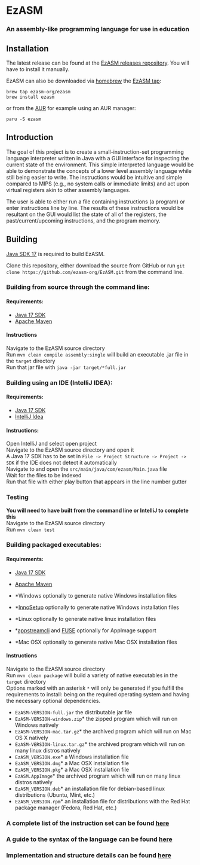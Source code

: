 # EzASM

### An assembly-like programming language for use in education

## Installation

The latest release can be found at the [EzASM releases repository](https://github.com/ezasm-org/EzASM-releases/releases/latest). You will have to install it manually.

EzASM can also be downloaded via [homebrew](https://brew.sh/) the [EzASM tap](https://github.com/ezasm-org/homebrew-ezasm):

```
brew tap ezasm-org/ezasm
brew install ezasm
```

or from the [AUR](https://aur.archlinux.org/packages/ezasm) for example using an AUR manager:

```
paru -S ezasm
```

## Introduction

The goal of this project is to create a small-instruction-set programming language interpreter written in Java with a GUI interface for inspecting the current state of the environment. This simple interpreted language would be able to demonstrate the concepts of a lower level assembly language while still being easier to write. The instructions would be intuitive and simple compared to MIPS (e.g., no system calls or immediate limits) and act upon virtual registers akin to other assembly languages.

The user is able to either run a file containing instructions (a program) or enter instructions line by line. The results of these instructions would be resultant on the GUI would list the state of all of the registers, the past/current/upcoming instructions, and the program memory.


## Building

[Java SDK 17](https://www.oracle.com/java/technologies/javase/jdk17-archive-downloads.html) is required to build EzASM.

Clone this repository, either download the source from GitHub or run `git clone https://github.com/ezasm-org/EzASM.git` from the command line.

### Building from source through the command line:

#### Requirements:

- [Java 17 SDK](https://www.oracle.com/java/technologies/javase/jdk17-archive-downloads.html)
- [Apache Maven](https://maven.apache.org/index.html)

#### Instructions

Navigate to the EzASM source directory \
Run `mvn clean compile assembly:single` will build an executable .jar file in the `target` directory \
Run that jar file with `java -jar target/*full.jar`

### Building using an IDE (IntelliJ IDEA):

#### Requirements:

- [Java 17 SDK](https://www.oracle.com/java/technologies/javase/jdk17-archive-downloads.html)
- [IntelliJ Idea](https://www.jetbrains.com/idea/)

#### Instructions:

Open IntelliJ and select open project \
Navigate to the EzASM source directory and open it \
A Java 17 SDK has to be set in `File -> Project Structure -> Project -> SDK` if the IDE does not detect it automatically \
Navigate to and open the `src/main/java/com/ezasm/Main.java` file \
Wait for the files to be indexed \
Run that file with either play button that appears in the line number gutter

### Testing

**You will need to have built from the command line or IntelliJ to complete this** \
Navigate to the EzASM source directory \
Run `mvn clean test`

### Building packaged executables:

#### Requirements:

- [Java 17 SDK](https://www.oracle.com/java/technologies/javase/jdk17-archive-downloads.html)
- [Apache Maven](https://maven.apache.org/index.html)

- *Windows optionally to generate native Windows installation files
- *[InnoSetup](https://github.com/fvarrui/JavaPackager/blob/master/docs/windows-tools-guide.md) optionally to generate native Windows installation files
- *Linux optionally to generate native linux installation files
- *[appstreamcli](https://man.archlinux.org/man/appstreamcli.1.en) and [FUSE](https://wiki.archlinux.org/title/FUSE) optionally for AppImage support
- *Mac OSX optionally to generate native Mac OSX installation files

#### Instructions

Navigate to the EzASM source directory \
Run `mvn clean package` will build a variety of native executables in the `target` directory \
Options marked with an asterisk `*` will only be generated if you fulfill the requirements to install:
being on the required operating system and having the necessary optional dependencies.
- `EzASM-VERSION-full.jar` the distributable jar file
- `EzASM-VERSION-windows.zip`* the zipped program which will run on Windows natively
- `EzASM-VERSION-mac.tar.gz`* the archived program which will run on Mac OS X natively
- `EzASM-VERSION-linux.tar.gz`* the archived program which will run on many linux distros natively
- `EzASM_VERSION.exe`* a Windows installation file
- `EzASM_VERSION.dmg`* a Mac OSX installation file
- `EzASM_VERSION.pkg`* a Mac OSX installation file
- `EzASM.AppImage`* the archived program which will run on many linux distros natively
- `EzASM_VERSION.deb`* an installation file for debian-based linux distributions (Ubuntu, Mint, etc.)
- `EzASM_VERSION.rpm`* an installation file for distributions with the Red Hat package manager (Fedora, Red Hat, etc.)


### A complete list of the instruction set can be found [here](https://github.com/ezasm-org/EzASM/wiki/Instruction-Set)
### A guide to the syntax of the language can be found [here](https://github.com/ezasm-org/EzASM/wiki/Syntax)
### Implementation and structure details can be found [here](https://github.com/ezasm-org/EzASM/wiki/Structure)

